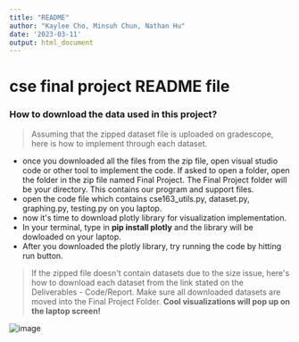 ```yaml
---
title: "README"
author: "Kaylee Cho, Minsuh Chun, Nathan Hu"
date: '2023-03-11'
output: html_document
---
```


# cse final project README file
### How to download the data used in this project?
> Assuming that the zipped dataset file is uploaded on gradescope, here is how to implement through each dataset.

* once you downloaded all the files from the zip file, open visual studio code or other tool to implement the code. If asked to open a folder, open the folder in the zip file named Final Project. The Final Project folder will be your directory. This contains our program and support files. 
* open the code file which contains cse163_utils.py, dataset.py, graphing.py, testing.py on you laptop.
* now it's time to download plotly library for visualization implementation.
* In your terminal, type in **pip install plotly** and the library will be dowloaded on your laptop.
* After you downloaded the plotly library, try running the code by hitting run button.

> If the zipped file doesn't contain datasets due to the size issue, here's how to download each dataset from the
link stated on the Deliverables - Code/Report.
Make sure all downloaded datasets are moved into the Final Project Folder.
**Cool visualizations will pop up on the laptop screen!**

![image](https://github.com/user-attachments/assets/ec5a402d-0559-42b8-95c2-64368f1b15f2)
